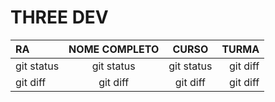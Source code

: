 # THREE DEV

|   RA   |  NOME COMPLETO  |    CURSO    |    TURMA    |
| :---         |     :---:      |      :---:      |          ---: |
| git status   | git status     | git status    | git diff      |
| git diff     | git diff       | git diff      | git diff      |
